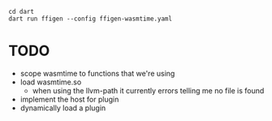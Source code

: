 ```
cd dart
dart run ffigen --config ffigen-wasmtime.yaml
```

# TODO

- scope wasmtime to functions that we're using
- load wasmtime.so
    - when using the llvm-path it currently errors telling me no file is found
- implement the host for plugin
- dynamically load a plugin